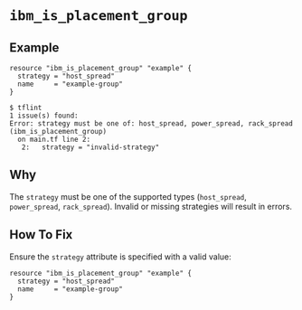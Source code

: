 # `ibm_is_placement_group`

## Example
```hcl
resource "ibm_is_placement_group" "example" {
  strategy = "host_spread"
  name     = "example-group"
}
```

```console
$ tflint
1 issue(s) found:
Error: strategy must be one of: host_spread, power_spread, rack_spread (ibm_is_placement_group)
  on main.tf line 2:
   2:   strategy = "invalid-strategy"
```

## Why
The `strategy` must be one of the supported types (`host_spread`, `power_spread`, `rack_spread`). Invalid or missing strategies will result in errors.

## How To Fix
Ensure the `strategy` attribute is specified with a valid value:
```hcl
resource "ibm_is_placement_group" "example" {
  strategy = "host_spread"
  name     = "example-group"
}
```